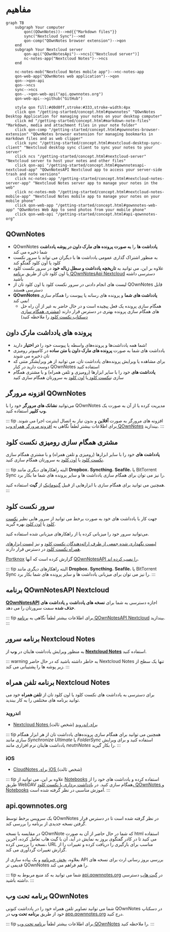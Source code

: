 # مفاهیم

```mermaid
graph TB
    subgraph Your computer
        qon((QOwnNotes))-->md{{"Markdown files"}}
        sync("Nextcloud Sync")-->md
        qon-comp("QOwnNotes browser extension")-->qon
    end
    subgraph Your Nextcloud server
        qon-api("QOwnNotesApi")-->ncs[("Nextcloud server")]
        nc-notes-app("Nextcloud Notes")-->ncs
    end

    nc-notes-mob("Nextcloud Notes mobile app")-->nc-notes-app
    qon-web-app("QOwnNotes web application")-->qon
    qon-->qon-api
    qon-->ncs
    sync-->ncs
    qon-.->qon-web-api("api.qownnotes.org")
    qon-web-api-->github("GitHub")

    style qon fill:#d0d0ff,stroke:#333,stroke-width:4px
    click qon "/getting-started/concept.html#qownnotes" "QOwnNotes Desktop Application for managing your notes on your desktop computer"
    click md "/getting-started/concept.html#markdown-note-files" "Markdown, media and attachment files in your note folder"
    click qon-comp "/getting-started/concept.html#qownnotes-browser-extension" "QOwnNotes browser extension for managing bookmarks in markdown files and as web clipper"
    click sync "/getting-started/concept.html#nextcloud-desktop-sync-client" "Nextcloud desktop sync client to sync your notes to your server"
    click ncs "/getting-started/concept.html#nextcloud-server" "Nextcloud server to host your notes and other files"
    click qon-api "/getting-started/concept.html#qownnotesapi-nextcloud-app" "QOwnNotesAPI Nextcloud app to access your server-side trash and note versions"
    click nc-notes-app "/getting-started/concept.html#nextcloud-notes-server-app" "Nextcloud Notes server app to manage your notes in the web"
    click nc-notes-mob "/getting-started/concept.html#nextcloud-notes-mobile-app" "Nextcloud Notes mobile app to manage your notes on your mobile phone"
    click qon-web-app "/getting-started/concept.html#qownnotes-web-app" "QOwnNotes Web App to send photos from your mobile phone"
    click qon-web-api "/getting-started/concept.html#api-qownnotes-org"
```

## QOwnNotes

- QOwnNotes **یادداشت ها** را **به صورت پرونده های مارک داون در پوشه یادداشت** شما ذخیره می کند
- به منظور اشتراک گذاری عمومی یادداشت ها با دیگران می تواند با سرور نکست کلود یا اون کلود گفتگو کند
- علاوه بر این، می توانید به **تاریخچه یادداشت و سطل زباله خود** در سرور نکست کلود یا اون کلود تان از طریق [برنامه QOwnNotesApi Nextcloud](#qownnotesapi-nextcloud-app) دسترسی داشته باشید
- لیست های انجام دادنی در سرور نکست کلود یا اون کلود تان از QOwnNotes قابل دسترسی هستند
- **QOwnNotes یادداشت های شما** و پرونده های رسانه یا پیوست را همگام سازی نمی کند!
    - همگام سازی پرونده یک فعل پیچیده است و در حال حاضر به غیر از آن راه حل های همگام سازی پرونده بهتری در دسترس قرار دارند ([مشتری همگام سازی دسکتاپ نکست کلود](#nextcloud-desktop-sync-client) را ملاحظه کنید)


## پرونده های یادداشت مارک داون

- شما همه یادداشت‌ها و پرونده‌های واسطه یا پیوست خود را **در اختیار** دارید!
- یادداشت های شما به صورت **پرونده های مارک داون با متن ساده** در کامپیوتر رومیزی تان ذخیره می شوند
- برای مشاهده یا ویرایش پرونده‌های یادداشت تان، می توانید از هر ویرایشگر متنی که دوست دارید در کنار QOwnNotes استفاده کنید
- **یادداشت های** خود را با سایر ابزارها (رومیزی و تلفن همراه) و با مشتری همگام سازی ن[نکست کلود ](https://nextcloud.com/)یا [اون کلود](https://owncloud.org/) به سرورتان همگام سازی کنید


## افزونه مرورگر QOwnNotes

می‌توانید **نشانک های مرورگر** خود را با QOwnNotes مدیریت کرده یا از آن به صورت یک **وب کلیپر** استفاده کنید.

::: tip
افزونه های مرورگر به صورت **آفلاین** و بدون نیاز به اتصال اینترنت اجرا می شوند. برای اطلاعات بیشتر لطفاً نگاهی به [افزونه مرورگر همراه وب QOwnNotes](browser-extension.md) بیندازید.
:::

## مشتری همگام سازی رومیزی نکست کلود

**یادداشت های** خود را با سایر ابزارها (رومیزی و تلفن همراه) و با مشتری همگام سازی [نکست کلود](https://nextcloud.com/) یا [اون کلود](https://owncloud.org/) به سرورتان همگام سازی کنید.

::: tip
البته راهکارهای دیگری مانند **Dropbox**، **Syncthing**، **Seafile**، یا BitTorrent Sync را نیز می توان برای همگام سازی یادداشت ها و سایر پرونده های شما ما بکار برد.

همچنین می توانید برای همگام سازی با ابزارهایی از قبیل [گینوماتیک](https://github.com/muesli/gitomatic/) از **گیت** استفاده کنید.
:::

## سرور نکست کلود

جهت کار با یادداشت های خود به صورت برخط می توانید از سرور هایی نظیر [نکست کلود](https://nextcloud.com/) یا [اون کلود](https://owncloud.org/) بهره گیرید.

می‌توانید سرور خود را میزبانی کرده یا از راهکارهای میزبانی شده استفاده کنید.

[لیست نگهداری شده جمعی از طرف ارائه‌دهندگان نکست کلود](https://github.com/nextcloud/providers#providers) و نیز [لیست ابزارهای همراه نکست کلود](https://nextcloud.com/devices/) در دسترس قرار دارند.

[Portknox](https://portknox.net) گزارش کرده است که آنها [QOwnNotesAPI را نصب کرده اند](https://portknox.net/en/app_listing).

::: tip
البته راهکارهای دیگری مانند **Dropbox**، **Syncthing**، **Seafile**، یا BitTorrent Sync را نیز می توان برای میزبانی یادداشت ها و سایر پرونده های شما بکار برد.
:::

## برنامه QOwnNotesAPI Nextcloud

[**QOwnNotesAPI**](https://github.com/pbek/qownnotesapi) اجازه دسترسی به شما برای **نسخه ‌های یادداشت** و **یادداشت های حذف شده** سمت سرورتان را می دهد.

::: tip
برای اطلاعات بیشتر لطفاً نگاهی به [برنامه QOwnNotesAPI Nextcloud](qownnotesapi.md) بیندازید.
:::

## برنامه سرور Nextcloud Notes

به منظور ویرایش یادداشت هایتان در **وب** از [**Nextcloud Notes**](https://github.com/nextcloud/notes) استفاده کنید.

::: warning
به خاطر داشته باشید که در حال حاضر Nextcloud Notes تنها یک سطح از زیر پوشه ها را پشتیبانی می کند.
:::

## برنامه تلفن همراه Nextcloud Notes

برای دسترسی به یادداشت های نکست کلود یا اون کلود تان از **تلفن همراه** خود می توانید برنامه های مختلفی را به کار ببندید.

### اندروید

- [Nextcloud Notes برای اندروید](https://play.google.com/store/apps/details?id=it.niedermann.owncloud.notes) (شخص ثالث)

::: tip
همچنین می توانید برای همگام سازی پرونده‌های یادداشت تان از هر ابزار همگام سازی مانند *Synchronize Ultimate* یا *FolderSync* استفاده کنید و برای ویرایش یادداشت هایتان نرم افزاری مانند *neutriNotes* را بکار گیرید.
:::

### iOS

- [ CloudNotes برای iOS ](https://itunes.apple.com/de/app/cloudnotes-owncloud-notes/id813973264?mt=8) (شخص ثالث)

::: tip
علاوه بر این، می توانید از [Notebooks](https://itunes.apple.com/us/app/notebooks-write-and-organize/id780438662) استفاده کرده و یادداشت های خود را از طریق WebDAV همگام سازی کنید. در [یادداشت برداری با نکست کلود، QOwnNotes و Notebooks](https://lifemeetscode.com/blog/taking-notes-with-nextcloud-qownnotes-and-notebooks) آموزش مناسبی در نظر گرفته شده است.
:::

## api.qownnotes.org

یک سرویس برخط توسط QOwnNotes در نظر گرفته شده ‌است تا در دسترس قرار گرفتن نسخه جدیدی از برنامه را بررسی کند.

در مقایسه با نسخه QOwnNote که شما در حال حاضر از آن به صورت html استفاده می کنید تا در کادر گفتگوی بروز به نمایش در آید، آن با گیت هاب تعامل کرده، آخرین نسخه را بررسی کرده، URL مناسب برای بارگیری را دریافت کرده و تغییرات را از گزارش تغییرات گردآوری می کند.

بعلاوه، [پخش خبرنامه](http://api.qownnotes.org/rss/app-releases) و یک پیاده سازی از API بررسی بروز رسانی ارث برای نسخه های قدیمی تر QOwnNotes را هم فراهم می کند.

::: tip
شما می توانید به کد منبع مربوط به [api.qownnotes.org](https://api.qownnotes.org) در [گیت هاب](https://github.com/qownnotes/api) دسترسی داشته باشید.
:::

## برنامه تحت وب QOwnNotes

شما می توانید تصاویر تلفن همراه خود را در یادداشت کنونی QOwnNotes در دسکتاپ خود از طریق **برنامه تحت وب** در [app.qownnotes.org](https://app.qownnotes.org/) درج کنید.

::: tip
برای اطلاعات بیشتر لطفاً [برنامه تحت وب QOwnNotes](web-app.md) را ملاحظه کنید.
:::
